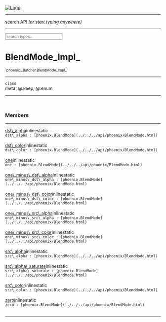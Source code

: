 
[![Logo](../../../images/logo.png)](../../../api/index.html)

<hr/>
<a href="#" id="search_bar" onclick="return;"><div> search API <em>(or start typing anywhere)</em> </div></a>
<hr/>

<script src="../../../js/omnibar.js"> </script>
<link rel="stylesheet" type="text/css" href="../../../css/omnibar.css" media="all">

<div id="omnibar"> <a href="#" onclick="return" id="omnibar_close"></a> <input id="omnibar_text" type="text" placeholder="search types..."></input></div>
<script  id="typelist" data-relpath="../../../" data-types="Luxe,luxe.AppConfig,luxe.Audio,luxe.Camera,luxe.Color,luxe.ColorHSL,luxe.ColorHSV,luxe.Component,luxe.Core,luxe.Cursor,luxe.Debug,luxe.DebugError,luxe.Draw,luxe.EmitHandler,luxe.Emitter,luxe.Entity,luxe.Events,luxe.Game,luxe.GamepadEvent,luxe.GamepadEventType,luxe.HandlerList,luxe.ID,luxe.IO,luxe.Input,luxe.InputEvent,luxe.InputType,luxe.InteractState,luxe.Key,luxe.KeyEvent,luxe.Log,luxe.Matrix,luxe.ModState,luxe.MouseButton,luxe.MouseEvent,luxe.NineSlice,luxe.Objects,luxe.Physics,luxe.PhysicsEngine,luxe.ProjectionType,luxe.Quaternion,luxe.Rectangle,luxe.Scan,luxe.Scene,luxe.Screen,luxe.SizeMode,luxe.Sound,luxe.Sprite,luxe.Tag,luxe.Text,luxe.TextAlign,luxe.TextEvent,luxe.TextEventType,luxe.Timer,luxe.TouchEvent,luxe.Transform,luxe.Vec,luxe.Vector,luxe.Visual,luxe.WindowEvent,luxe.WindowEventData,luxe.WindowEventType,luxe._Emitter.EmitNode,luxe._Events.EventConnection,luxe._Events.EventObject,luxe._Input.MouseButton_Impl_,luxe._Log.LogError,luxe._NineSlice.Slice,luxe.components.Components,luxe.debug.BatcherDebugView,luxe.debug.DebugInspectorOptions,luxe.debug.DebugView,luxe.debug.Inspector,luxe.debug.ProfilerDebugView,luxe.debug.RenderStats,luxe.debug.StatsDebugView,luxe.debug.TraceDebugView,luxe.debug._ProfilerDebugView.ProfilerBar,luxe.debug._ProfilerDebugView.ProfilerValue,luxe.macros.BuildVersion,luxe.options.BatcherOptions,luxe.options.BitmapFontOptions,luxe.options.CameraOptions,luxe.options.CircleGeometryOptions,luxe.options.ColorOptions,luxe.options.ComponentOptions,luxe.options.DrawArcOptions,luxe.options.DrawBoxOptions,luxe.options.DrawCircleOptions,luxe.options.DrawLineOptions,luxe.options.DrawNgonOptions,luxe.options.DrawPlaneOptions,luxe.options.DrawRectangleOptions,luxe.options.DrawRingOptions,luxe.options.DrawTextureOptions,luxe.options.EntityOptions,luxe.options.GeometryOptions,luxe.options.LineGeometryOptions,luxe.options.LuxeCameraOptions,luxe.options.NineSliceOptions,luxe.options.PlaneGeometryOptions,luxe.options.QuadGeometryOptions,luxe.options.RectangleGeometryOptions,luxe.options.RenderProperties,luxe.options.SpriteOptions,luxe.options.TextOptions,luxe.options.TransformProperties,luxe.options.VisualOptions,luxe.options._DrawOptions.DrawOptions,luxe.options._FontOptions.FontOptions,luxe.resource.DataResource,luxe.resource.JSONResource,luxe.resource.Resource,luxe.resource.ResourceStats,luxe.resource.ResourceType,luxe.resource.Resources,luxe.resource.SoundResource,luxe.resource.TextResource,luxe.resource._Resource.ResourceType_Impl_,luxe.structural.BalancedBST,luxe.structural.BalancedBSTNode,luxe.structural.BalancedBSTTraverseMethod,luxe.structural.OrderedMap,luxe.structural.OrderedMapIterator,luxe.structural._BalancedBST.NodeColor,luxe.tween.Actuate,luxe.tween.BezierPath,luxe.tween.ComponentPath,luxe.tween.IComponentPath,luxe.tween.LinearPath,luxe.tween.MotionPath,luxe.tween.ObjectHash,luxe.tween.RotationPath,luxe.tween._Actuate.TweenTimer,luxe.tween.actuators.GenericActuator,luxe.tween.actuators.IGenericActuator,luxe.tween.actuators.MethodActuator,luxe.tween.actuators.MotionPathActuator,luxe.tween.actuators.PropertyDetails,luxe.tween.actuators.PropertyPathDetails,luxe.tween.actuators.SimpleActuator,luxe.tween.easing.IEasing,luxe.tween.easing.Quad,luxe.tween.easing.QuadEaseIn,luxe.tween.easing.QuadEaseInOut,luxe.tween.easing.QuadEaseOut,luxe.utils.GeometryUtils,luxe.utils.Maths,luxe.utils.Random,luxe.utils.Utils,luxe.utils.unifill.CodePoint,luxe.utils.unifill.CodePointIter,luxe.utils.unifill.Exception,luxe.utils.unifill.InternalEncoding,luxe.utils.unifill.InternalEncodingIter,luxe.utils.unifill.Unicode,luxe.utils.unifill.Unifill,luxe.utils.unifill.Utf,luxe.utils.unifill.Utf8,luxe.utils.unifill._CodePoint.CodePoint_Impl_,luxe.utils.unifill._InternalEncoding.UtfX,luxe.utils.unifill._Utf8.StringU8,luxe.utils.unifill._Utf8.StringU8_Impl_,luxe.utils.unifill._Utf8.Utf8Impl,phoenix.BatchGroup,phoenix.BatchState,phoenix.Batcher,phoenix.BatcherKey,phoenix.BitmapFont,phoenix.BlendEquation,phoenix.BlendMode,phoenix.Camera,phoenix.Character,phoenix.Circle,phoenix.ClampType,phoenix.Color,phoenix.ColorHSL,phoenix.ColorHSV,phoenix.ComponentOrder,phoenix.FOVType,phoenix.FilterType,phoenix.FontInfo,phoenix.Matrix,phoenix.MatrixTransform,phoenix.PrimitiveType,phoenix.ProjectionType,phoenix.Quaternion,phoenix.Ray,phoenix.Rectangle,phoenix.RenderPath,phoenix.RenderState,phoenix.RenderTexture,phoenix.Renderer,phoenix.RendererStats,phoenix.Shader,phoenix.Spatial,phoenix.TextAlign,phoenix.Texture,phoenix.Transform,phoenix.Uniform,phoenix.UniformType,phoenix.Vec,phoenix.Vector,phoenix._Batcher.BlendEquation_Impl_,phoenix._Batcher.BlendMode_Impl_,phoenix._Batcher.PrimitiveType_Impl_,phoenix._BitmapFont.Parser,phoenix._BitmapFont.TextAlign_Impl_,phoenix._Renderer.DefaultShader,phoenix._Renderer.DefaultShaders,phoenix._Shader.Location,phoenix._Shader.UniformType_Impl_,phoenix._Vector.ComponentOrder_Impl_,phoenix._Vector.Vec_Impl_,phoenix.geometry.ArcGeometry,phoenix.geometry.CircleGeometry,phoenix.geometry.CompositeGeometry,phoenix.geometry.EvTextGeometry,phoenix.geometry.Geometry,phoenix.geometry.GeometryKey,phoenix.geometry.GeometryState,phoenix.geometry.LineGeometry,phoenix.geometry.PackedQuad,phoenix.geometry.PackedQuadOptions,phoenix.geometry.PlaneGeometry,phoenix.geometry.QuadGeometry,phoenix.geometry.QuadPackGeometry,phoenix.geometry.RectangleGeometry,phoenix.geometry.RingGeometry,phoenix.geometry.TextGeometry,phoenix.geometry.TextGeometryOptions,phoenix.geometry.TextureCoord,phoenix.geometry.TextureCoordSet,phoenix.geometry.Vertex,phoenix.geometry._TextGeometry.EvTextGeometry_Impl_,phoenix.utils.Rendering"></script>


<h1>BlendMode_Impl_</h1>
<small>`phoenix._Batcher.BlendMode_Impl_`</small>



<hr/>

`class`<br/><span class="meta">
meta: @:keep, @:enum</span>

<hr/>


&nbsp;
&nbsp;




<h3>Members</h3> <hr/><span class="member apipage">
                <a name="dst_alpha"><a class="lift" href="#dst_alpha">dst\_alpha</a></a><span class="inline-block static">inline</span><span class="inline-block static">static</span><div class="clear"></div>
                <code class="signature apipage">dst\_alpha : [phoenix.BlendMode](../../../api/phoenix/BlendMode.html)</code><br/></span>
            <span class="small_desc_flat"></span><br/><span class="member apipage">
                <a name="dst_color"><a class="lift" href="#dst_color">dst\_color</a></a><span class="inline-block static">inline</span><span class="inline-block static">static</span><div class="clear"></div>
                <code class="signature apipage">dst\_color : [phoenix.BlendMode](../../../api/phoenix/BlendMode.html)</code><br/></span>
            <span class="small_desc_flat"></span><br/><span class="member apipage">
                <a name="one"><a class="lift" href="#one">one</a></a><span class="inline-block static">inline</span><span class="inline-block static">static</span><div class="clear"></div>
                <code class="signature apipage">one : [phoenix.BlendMode](../../../api/phoenix/BlendMode.html)</code><br/></span>
            <span class="small_desc_flat"></span><br/><span class="member apipage">
                <a name="one_minus_dst_alpha"><a class="lift" href="#one_minus_dst_alpha">one\_minus\_dst\_alpha</a></a><span class="inline-block static">inline</span><span class="inline-block static">static</span><div class="clear"></div>
                <code class="signature apipage">one\_minus\_dst\_alpha : [phoenix.BlendMode](../../../api/phoenix/BlendMode.html)</code><br/></span>
            <span class="small_desc_flat"></span><br/><span class="member apipage">
                <a name="one_minus_dst_color"><a class="lift" href="#one_minus_dst_color">one\_minus\_dst\_color</a></a><span class="inline-block static">inline</span><span class="inline-block static">static</span><div class="clear"></div>
                <code class="signature apipage">one\_minus\_dst\_color : [phoenix.BlendMode](../../../api/phoenix/BlendMode.html)</code><br/></span>
            <span class="small_desc_flat"></span><br/><span class="member apipage">
                <a name="one_minus_src_alpha"><a class="lift" href="#one_minus_src_alpha">one\_minus\_src\_alpha</a></a><span class="inline-block static">inline</span><span class="inline-block static">static</span><div class="clear"></div>
                <code class="signature apipage">one\_minus\_src\_alpha : [phoenix.BlendMode](../../../api/phoenix/BlendMode.html)</code><br/></span>
            <span class="small_desc_flat"></span><br/><span class="member apipage">
                <a name="one_minus_src_color"><a class="lift" href="#one_minus_src_color">one\_minus\_src\_color</a></a><span class="inline-block static">inline</span><span class="inline-block static">static</span><div class="clear"></div>
                <code class="signature apipage">one\_minus\_src\_color : [phoenix.BlendMode](../../../api/phoenix/BlendMode.html)</code><br/></span>
            <span class="small_desc_flat"></span><br/><span class="member apipage">
                <a name="src_alpha"><a class="lift" href="#src_alpha">src\_alpha</a></a><span class="inline-block static">inline</span><span class="inline-block static">static</span><div class="clear"></div>
                <code class="signature apipage">src\_alpha : [phoenix.BlendMode](../../../api/phoenix/BlendMode.html)</code><br/></span>
            <span class="small_desc_flat"></span><br/><span class="member apipage">
                <a name="src_alpha_saturate"><a class="lift" href="#src_alpha_saturate">src\_alpha\_saturate</a></a><span class="inline-block static">inline</span><span class="inline-block static">static</span><div class="clear"></div>
                <code class="signature apipage">src\_alpha\_saturate : [phoenix.BlendMode](../../../api/phoenix/BlendMode.html)</code><br/></span>
            <span class="small_desc_flat"></span><br/><span class="member apipage">
                <a name="src_color"><a class="lift" href="#src_color">src\_color</a></a><span class="inline-block static">inline</span><span class="inline-block static">static</span><div class="clear"></div>
                <code class="signature apipage">src\_color : [phoenix.BlendMode](../../../api/phoenix/BlendMode.html)</code><br/></span>
            <span class="small_desc_flat"></span><br/><span class="member apipage">
                <a name="zero"><a class="lift" href="#zero">zero</a></a><span class="inline-block static">inline</span><span class="inline-block static">static</span><div class="clear"></div>
                <code class="signature apipage">zero : [phoenix.BlendMode](../../../api/phoenix/BlendMode.html)</code><br/></span>
            <span class="small_desc_flat"></span><br/>



<hr/>

&nbsp;
&nbsp;
&nbsp;
&nbsp;